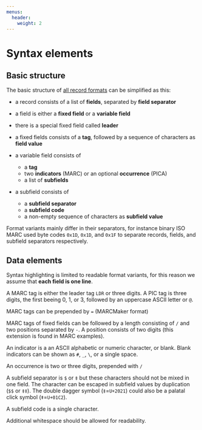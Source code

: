 ```yaml
---
menus:
  header:
    weight: 2
---
```


# Syntax elements

## Basic structure

The basic structure of [all record formats](formats.md) can be simplified as this:

* a record consists of a list of **fields**, separated by **field separator**

* a field is either a **fixed field** or a **variable field**

* there is a special fixed field called **leader**

* a fixed fields consists of a **tag**, followed by a sequence of characters as **field value**

* a variable field consists of

  * a **tag**
  * two **indicators** (MARC) or an optional **occurrence** (PICA)
  * a list of **subfields**

* a subfield consists of
  * a **subfield separator**
  * a **subfield code**
  * a non-empty sequence of characters as **subfield value**

Format variants mainly differ in their separators, for instance binary ISO MARC
used byte codes `0x1D`, `0x1D`, and `0x1F` to separate records, fields, and
subfield separators respectively.

## Data elements

Syntax highlighting is limited to readable format variants, for this reason we
assume that **each field is one line**.

A MARC tag is either the leader tag `LDR` or three digits. A PIC tag is three
digits, the first beeing 0, 1, or 3, followed by an uppercase ASCII letter or
`@`.

MARC tags can be prepended by `=` (MARCMaker format)

MARC tags of fixed fields can be followed by a length consisting of `/` and two
positions separated by `-`. A position consists of two digits (this extension
is found in MARC examples).

An indicator is a an ASCII alphabetic or numeric character, or blank. Blank
indicators can be shown as `#`, `_`, `\`, or a single space.

An occurrence is two or three digits, prepended with `/`

A subfield separator is `$` or `‡` but these characters should not be mixed in
one field. The character can be escaped in subfield values by duplication (`$$`
or `‡‡`). The double dagger symbol (`‡`=`U+2021`) could also be a palatal click
symbol (`ǂ`=`U+01C2`).

A subfield code is a single character.

Additional whitespace should be allowed for readability.

